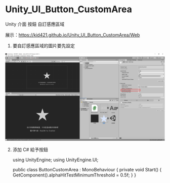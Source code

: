 # Unity_UI_Button_CustomArea
 Unity 介面 按鈕 自訂感應區域

展示：https://kid421.github.io/Unity_UI_Button_CustomArea/Web

1. 要自訂感應區域的圖片要先設定

![Unity 按鈕 自訂感應區](/tutorial1.png "Unity 按鈕 自訂感應區")

2. 添加 C# 給予按鈕

    using UnityEngine;
    using UnityEngine.UI;

    public class ButtonCustomArea : MonoBehaviour
    {
        private void Start()
        {
            GetComponent<Image>().alphaHitTestMinimumThreshold = 0.5f;
        }
    }